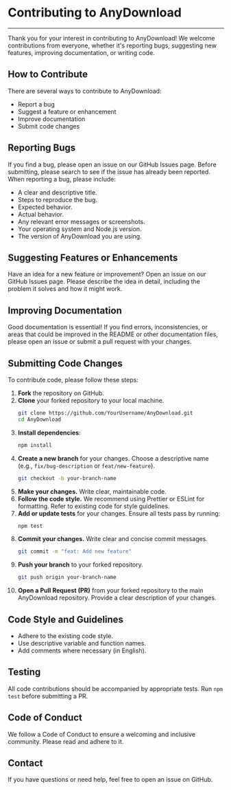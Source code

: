 # Contributing to AnyDownload

---

Thank you for your interest in contributing to AnyDownload! We welcome contributions from everyone, whether it's reporting bugs, suggesting new features, improving documentation, or writing code.

## How to Contribute

There are several ways to contribute to AnyDownload:

*   Report a bug
*   Suggest a feature or enhancement
*   Improve documentation
*   Submit code changes

## Reporting Bugs

If you find a bug, please open an issue on our GitHub Issues page. Before submitting, please search to see if the issue has already been reported. When reporting a bug, please include:

*   A clear and descriptive title.
*   Steps to reproduce the bug.
*   Expected behavior.
*   Actual behavior.
*   Any relevant error messages or screenshots.
*   Your operating system and Node.js version.
*   The version of AnyDownload you are using.

## Suggesting Features or Enhancements

Have an idea for a new feature or improvement? Open an issue on our GitHub Issues page. Please describe the idea in detail, including the problem it solves and how it might work.

## Improving Documentation

Good documentation is essential! If you find errors, inconsistencies, or areas that could be improved in the README or other documentation files, please open an issue or submit a pull request with your changes.

## Submitting Code Changes

To contribute code, please follow these steps:

1.  **Fork** the repository on GitHub.
2.  **Clone** your forked repository to your local machine.
    ```bash
    git clone https://github.com/YourUsername/AnyDownload.git
    cd AnyDownload
    ```
3.  **Install dependencies**:
    ```bash
    npm install
    ```
4.  **Create a new branch** for your changes. Choose a descriptive name (e.g., `fix/bug-description` or `feat/new-feature`).
    ```bash
    git checkout -b your-branch-name
    ```
5.  **Make your changes.** Write clear, maintainable code.
6.  **Follow the code style.** We recommend using Prettier or ESLint for formatting. Refer to existing code for style guidelines.
7.  **Add or update tests** for your changes. Ensure all tests pass by running:
    ```bash
    npm test
    ```
8.  **Commit your changes.** Write clear and concise commit messages.
    ```bash
    git commit -m "feat: Add new feature"
    ```
9.  **Push your branch** to your forked repository.
    ```bash
    git push origin your-branch-name
    ```
10. **Open a Pull Request (PR)** from your forked repository to the main AnyDownload repository. Provide a clear description of your changes.

## Code Style and Guidelines

*   Adhere to the existing code style.
*   Use descriptive variable and function names.
*   Add comments where necessary (in English).

## Testing

All code contributions should be accompanied by appropriate tests. Run `npm test` before submitting a PR.

## Code of Conduct

We follow a Code of Conduct to ensure a welcoming and inclusive community. Please read and adhere to it.

## Contact

If you have questions or need help, feel free to open an issue on GitHub.